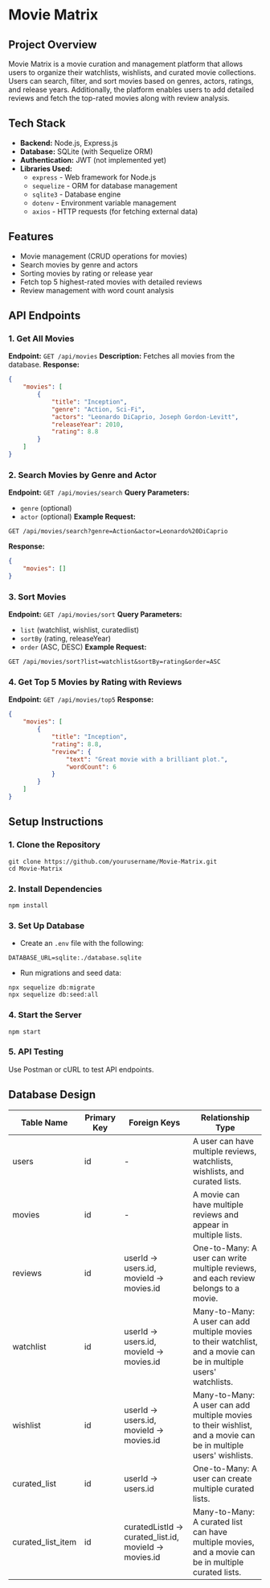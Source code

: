 # Movie Matrix

## Project Overview

Movie Matrix is a movie curation and management platform that allows users to organize their watchlists, wishlists, and curated movie collections. Users can search, filter, and sort movies based on genres, actors, ratings, and release years. Additionally, the platform enables users to add detailed reviews and fetch the top-rated movies along with review analysis.

## Tech Stack

- **Backend:** Node.js, Express.js
- **Database:** SQLite (with Sequelize ORM)
- **Authentication:** JWT (not implemented yet)
- **Libraries Used:**
  - `express` - Web framework for Node.js
  - `sequelize` - ORM for database management
  - `sqlite3` - Database engine
  - `dotenv` - Environment variable management
  - `axios` - HTTP requests (for fetching external data)

## Features

- Movie management (CRUD operations for movies)
- Search movies by genre and actors
- Sorting movies by rating or release year
- Fetch top 5 highest-rated movies with detailed reviews
- Review management with word count analysis

## API Endpoints

### 1. Get All Movies

**Endpoint:** `GET /api/movies`
**Description:** Fetches all movies from the database.
**Response:**

```json
{
    "movies": [
        {
            "title": "Inception",
            "genre": "Action, Sci-Fi",
            "actors": "Leonardo DiCaprio, Joseph Gordon-Levitt",
            "releaseYear": 2010,
            "rating": 8.8
        }
    ]
}
```

### 2. Search Movies by Genre and Actor

**Endpoint:** `GET /api/movies/search`
**Query Parameters:**

- `genre` (optional)
- `actor` (optional)
  **Example Request:**

```
GET /api/movies/search?genre=Action&actor=Leonardo%20DiCaprio
```

**Response:**

```json
{
    "movies": []
}
```

### 3. Sort Movies

**Endpoint:** `GET /api/movies/sort`
**Query Parameters:**

- `list` (watchlist, wishlist, curatedlist)
- `sortBy` (rating, releaseYear)
- `order` (ASC, DESC)
  **Example Request:**

```
GET /api/movies/sort?list=watchlist&sortBy=rating&order=ASC
```

### 4. Get Top 5 Movies by Rating with Reviews

**Endpoint:** `GET /api/movies/top5`
**Response:**

```json
{
    "movies": [
        {
            "title": "Inception",
            "rating": 8.8,
            "review": {
                "text": "Great movie with a brilliant plot.",
                "wordCount": 6
            }
        }
    ]
}
```

## Setup Instructions

### 1. Clone the Repository

```
git clone https://github.com/yourusername/Movie-Matrix.git
cd Movie-Matrix
```

### 2. Install Dependencies

```
npm install
```

### 3. Set Up Database

- Create an `.env` file with the following:

```
DATABASE_URL=sqlite:./database.sqlite
```

- Run migrations and seed data:

```
npx sequelize db:migrate
npx sequelize db:seed:all
```

### 4. Start the Server

```
npm start
```

### 5. API Testing

Use Postman or cURL to test API endpoints.

## Database Design 

| Table Name         | Primary Key | Foreign Keys                          | Relationship Type                                                                 |
|--------------------|-------------|---------------------------------------|-----------------------------------------------------------------------------------|
| users              | id          | -                                     | A user can have multiple reviews, watchlists, wishlists, and curated lists.       |
| movies             | id          | -                                     | A movie can have multiple reviews and appear in multiple lists.                   |
| reviews            | id          | userId → users.id, movieId → movies.id | One-to-Many: A user can write multiple reviews, and each review belongs to a movie.|
| watchlist          | id          | userId → users.id, movieId → movies.id | Many-to-Many: A user can add multiple movies to their watchlist, and a movie can be in multiple users' watchlists. |
| wishlist           | id          | userId → users.id, movieId → movies.id | Many-to-Many: A user can add multiple movies to their wishlist, and a movie can be in multiple users' wishlists. |
| curated_list       | id          | userId → users.id                     | One-to-Many: A user can create multiple curated lists.                            |
| curated_list_item  | id          | curatedListId → curated_list.id, movieId → movies.id | Many-to-Many: A curated list can have multiple movies, and a movie can be in multiple curated lists. |


